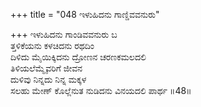 +++
title = "048 ಇಳುಹಿದನು ಗಾಣ್ಡಿವವನುರು"

+++
ಇಳುಹಿದನು ಗಾಂಡಿವವನುರು ಬ  
ತ್ತಳಿಕೆಯನು ಕಳಚಿದನು ರಥದಿಂ  
ದಿಳಿದು ಮೈಯಿಕ್ಕಿದನು ದ್ರೋಣನ ಚರಣಕಮಲದಲಿ  
ತಿಳಿಯಲೆಮ್ಮೈವರಿಗೆ ಜೀವನ  
ದುಳಿವು ನಿನ್ನದು ನಿನ್ನ ಮಕ್ಕಳ  
ಸಲಹು ಮೇಣ್ ಕೊಲ್ಲೆನುತ ನುಡಿದನು ವಿನಯದಲಿ ಪಾರ್ಥ    ॥48॥